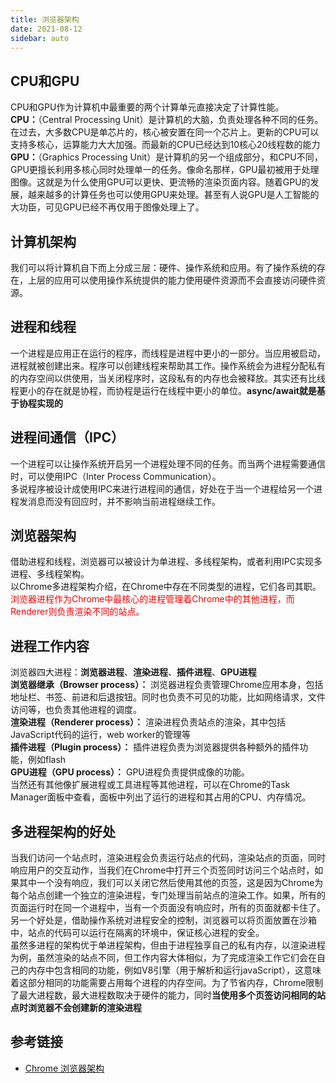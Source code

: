 ```yaml
---
title: 浏览器架构
date: 2021-08-12
sidebar: auto
---
```

## CPU和GPU
CPU和GPU作为计算机中最重要的两个计算单元直接决定了计算性能。</br>
**CPU：**（Central Processing Unit）是计算机的大脑，负责处理各种不同的任务。在过去，大多数CPU是单芯片的，核心被安置在同一个芯片上。更新的CPU可以支持多核心，运算能力大大加强。而最新的CPU已经达到10核心20线程数的能力</br>
**GPU：**（Graphics Processing Unit）是计算机的另一个组成部分，和CPU不同，GPU更擅长利用多核心同时处理单一的任务。像命名那样，GPU最初被用于处理图像。这就是为什么使用GPU可以更快、更流畅的渲染页面内容。随着GPU的发展，越来越多的计算任务也可以使用GPU来处理。甚至有人说GPU是人工智能的大功臣，可见GPU已经不再仅用于图像处理上了。</br>
## 计算机架构
我们可以将计算机自下而上分成三层：硬件、操作系统和应用。有了操作系统的存在，上层的应用可以使用操作系统提供的能力使用硬件资源而不会直接访问硬件资源。</br>
## 进程和线程
一个进程是应用正在运行的程序，而线程是进程中更小的一部分。当应用被启动，进程就被创建出来。程序可以创建线程来帮助其工作。操作系统会为进程分配私有的内存空间以供使用，当关闭程序时，这段私有的内存也会被释放。其实还有比线程更小的存在就是协程，而协程是运行在线程中更小的单位。**async/await就是基于协程实现的**
## 进程间通信（IPC）
一个进程可以让操作系统开启另一个进程处理不同的任务。而当两个进程需要通信时，可以使用IPC（Inter Process Communication）。</br>
多说程序被设计成使用IPC来进行进程间的通信，好处在于当一个进程给另一个进程发消息而没有回应时，并不影响当前进程继续工作。
## 浏览器架构
借助进程和线程，浏览器可以被设计为单进程、多线程架构，或者利用IPC实现多进程、多线程架构。</br>
以Chrome多进程架构介绍，在Chrome中存在不同类型的进程，它们各司其职。</br>
<font color='red'> 浏览器进程作为Chrome中最核心的进程管理着Chrome中的其他进程，而Renderer则负责渲染不同的站点。</font> 

## 进程工作内容
浏览器四大进程：**浏览器进程**、**渲染进程**、**插件进程**、**GPU进程**</br>
**浏览器继承（Browser process）：** 浏览器进程负责管理Chrome应用本身，包括地址栏、书签、前进和后退按钮。同时也负责不可见的功能，比如网络请求，文件访问等，也负责其他进程的调度。</br>
**渲染进程（Renderer process）：** 渲染进程负责站点的渲染，其中包括JavaScript代码的运行，web worker的管理等</br>
**插件进程（Plugin process）：** 插件进程负责为浏览器提供各种额外的插件功能，例如flash</br>
**GPU进程（GPU process）：** GPU进程负责提供成像的功能。</br>
当然还有其他像扩展进程或工具进程等其他进程，可以在Chrome的Task Manager面板中查看，面板中列出了运行的进程和其占用的CPU、内存情况。

## 多进程架构的好处
当我们访问一个站点时，渲染进程会负责运行站点的代码，渲染站点的页面，同时响应用户的交互动作，当我们在Chrome中打开三个页签同时访问三个站点时，如果其中一个没有响应，我们可以关闭它然后使用其他的页签，这是因为Chrome为每个站点创建一个独立的渲染进程，专门处理当前站点的渲染工作。如果，所有的页面运行时在同一个进程中，当有一个页面没有响应时，所有的页面就都卡住了。</br>
另一个好处是，借助操作系统对进程安全的控制，浏览器可以将页面放置在沙箱中，站点的代码可以运行在隔离的环境中，保证核心进程的安全。</br>
虽然多进程的架构优于单进程架构，但由于进程独享自己的私有内存，以渲染进程为例，虽然渲染的站点不同，但工作内容大体相似，为了完成渲染工作它们会在自己的内存中包含相同的功能，例如V8引擎（用于解析和运行javaScript），这意味着这部分相同的功能需要占用每个进程的内存空间。为了节省内存，Chrome限制了最大进程数，最大进程数取决于硬件的能力，同时**当使用多个页签访问相同的站点时浏览器不会创建新的渲染进程**</br>



## 参考链接

- [Chrome 浏览器架构](https://xie.infoq.cn/article/5d36d123bfd1c56688e125ad3) 